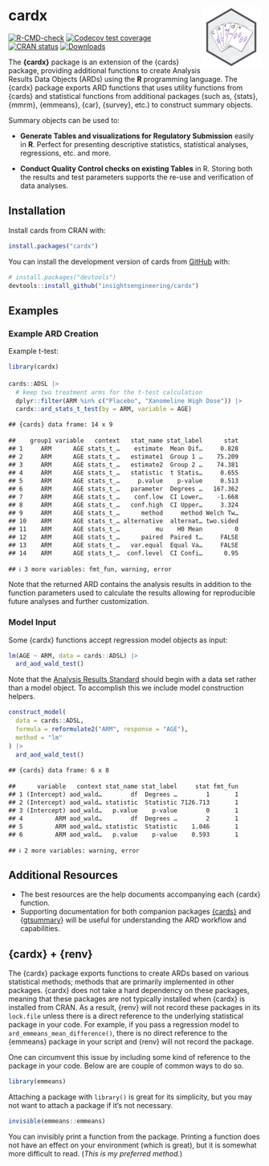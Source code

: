 
# cardx <a href="https://insightsengineering.github.io/cardx/"><img src="man/figures/logo.png" align="right" height="120" alt="cardx website" /></a>

<!-- badges: start -->

[![R-CMD-check](https://github.com/insightsengineering/cardx/actions/workflows/R-CMD-check.yaml/badge.svg)](https://github.com/insightsengineering/cardx/actions/workflows/R-CMD-check.yaml)
[![Codecov test
coverage](https://codecov.io/gh/insightsengineering/cardx/branch/main/graph/badge.svg)](https://app.codecov.io/gh/insightsengineering/cardx?branch=main)
[![CRAN
status](https://www.r-pkg.org/badges/version/cardx)](https://CRAN.R-project.org/package=cardx)
[![Downloads](https://cranlogs.r-pkg.org/badges/cardx)](https://cran.r-project.org/package=cardx)
<!-- badges: end -->

The **{cardx}** package is an extension of the {cards} package,
providing additional functions to create Analysis Results Data Objects
(ARDs) using the **R** programming language. The {cardx} package exports
ARD functions that uses utility functions from {cards} and statistical
functions from additional packages (such as, {stats}, {mmrm}, {emmeans},
{car}, {survey}, etc.) to construct summary objects.

Summary objects can be used to:

- **Generate Tables and visualizations for Regulatory Submission**
  easily in **R**. Perfect for presenting descriptive statistics,
  statistical analyses, regressions, etc. and more.

- **Conduct Quality Control checks on existing Tables** in R. Storing
  both the results and test parameters supports the re-use and
  verification of data analyses.

## Installation

Install cards from CRAN with:

``` r
install.packages("cardx")
```

You can install the development version of cards from
[GitHub](https://github.com/) with:

``` r
# install.packages("devtools")
devtools::install_github("insightsengineering/cardx")
```

## Examples

### Example ARD Creation

Example t-test:

``` r
library(cardx)

cards::ADSL |>
  # keep two treatment arms for the t-test calculation
  dplyr::filter(ARM %in% c("Placebo", "Xanomeline High Dose")) |>
  cardx::ard_stats_t_test(by = ARM, variable = AGE)
```

    ## {cards} data frame: 14 x 9

    ##    group1 variable   context   stat_name stat_label      stat
    ## 1     ARM      AGE stats_t_…    estimate  Mean Dif…     0.828
    ## 2     ARM      AGE stats_t_…   estimate1  Group 1 …    75.209
    ## 3     ARM      AGE stats_t_…   estimate2  Group 2 …    74.381
    ## 4     ARM      AGE stats_t_…   statistic  t Statis…     0.655
    ## 5     ARM      AGE stats_t_…     p.value    p-value     0.513
    ## 6     ARM      AGE stats_t_…   parameter  Degrees …   167.362
    ## 7     ARM      AGE stats_t_…    conf.low  CI Lower…    -1.668
    ## 8     ARM      AGE stats_t_…   conf.high  CI Upper…     3.324
    ## 9     ARM      AGE stats_t_…      method     method Welch Tw…
    ## 10    ARM      AGE stats_t_… alternative  alternat… two.sided
    ## 11    ARM      AGE stats_t_…          mu    H0 Mean         0
    ## 12    ARM      AGE stats_t_…      paired  Paired t…     FALSE
    ## 13    ARM      AGE stats_t_…   var.equal  Equal Va…     FALSE
    ## 14    ARM      AGE stats_t_…  conf.level  CI Confi…      0.95

    ## ℹ 3 more variables: fmt_fun, warning, error

Note that the returned ARD contains the analysis results in addition to
the function parameters used to calculate the results allowing for
reproducible future analyses and further customization.

### Model Input

Some {cardx} functions accept regression model objects as input:

``` r
lm(AGE ~ ARM, data = cards::ADSL) |>
  ard_aod_wald_test()
```

Note that the [Analysis Results
Standard](https://www.cdisc.org/standards/foundational/analysis-results-standard)
should begin with a data set rather than a model object. To accomplish
this we include model construction helpers.

``` r
construct_model(
  data = cards::ADSL,
  formula = reformulate2("ARM", response = "AGE"),
  method = "lm"
) |>
  ard_aod_wald_test()
```

    ## {cards} data frame: 6 x 8

    ##      variable   context stat_name stat_label     stat fmt_fun
    ## 1 (Intercept) aod_wald…        df  Degrees …        1       1
    ## 2 (Intercept) aod_wald… statistic  Statistic 7126.713       1
    ## 3 (Intercept) aod_wald…   p.value    p-value        0       1
    ## 4         ARM aod_wald…        df  Degrees …        2       1
    ## 5         ARM aod_wald… statistic  Statistic    1.046       1
    ## 6         ARM aod_wald…   p.value    p-value    0.593       1

    ## ℹ 2 more variables: warning, error

## Additional Resources

- The best resources are the help documents accompanying each {cardx}
  function.
- Supporting documentation for both companion packages
  [{cards}](https://insightsengineering.github.io/cards/) and
  {[gtsummary](https://www.danieldsjoberg.com/gtsummary/index.html)}
  will be useful for understanding the ARD workflow and capabilities.

## {cardx} + {renv}

The {cardx} package exports functions to create ARDs based on various
statistical methods; methods that are primarily implemented in other
packages. {cardx} does not take a hard dependency on these packages,
meaning that these packages are not typically installed when {cardx} is
installed from CRAN. As a result, {renv} will not record these packages
in its `lock.file` unless there is a direct reference to the underlying
statistical package in your code. For example, if you pass a regression
model to `ard_emmeans_mean_difference()`, there is no direct reference
to the {emmeans} package in your script and {renv} will not record the
package.

One can circumvent this issue by including some kind of reference to the
package in your code. Below are are couple of common ways to do so.

``` r
library(emmeans)
```

Attaching a package with `library()` is great for its simplicity, but
you may not want to attach a package if it’s not necessary.

``` r
invisible(emmeans::emmeans)
```

You can invisibly print a function from the package. Printing a function
does not have an effect on your environment (which is great), but it is
somewhat more difficult to read. (*This is my preferred method.*)

